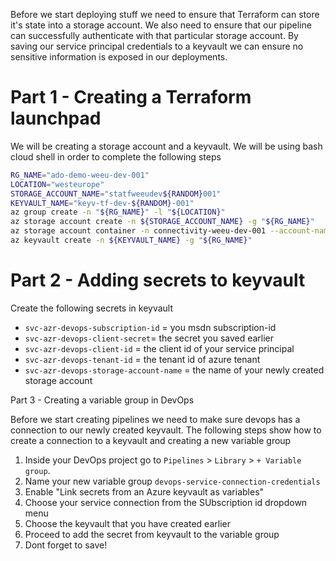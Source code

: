 Before we start deploying stuff we need to ensure that Terraform can store it's state into a storage account. We also need to ensure that our pipeline can successfully authenticate with that particular storage account. By saving our service principal credentials to a keyvault we can ensure no sensitive information is exposed in our deployments.


Part 1 - Creating a Terraform launchpad
===

We will be creating a storage account and a keyvault. We will be using bash cloud shell in order to complete the following steps

```bash
RG_NAME="ado-demo-weeu-dev-001"
LOCATION="westeurope"
STORAGE_ACCOUNT_NAME="statfweeudev${RANDOM}001"
KEYVAULT_NAME="keyv-tf-dev-${RANDOM}-001"
az group create -n "${RG_NAME}" -l "${LOCATION}"
az storage account create -n ${STORAGE_ACCOUNT_NAME} -g "${RG_NAME}"
az storage account container -n connectivity-weeu-dev-001 --account-name ${STORAGE_ACCOUNT_NAME}
az keyvault create -n ${KEYVAULT_NAME} -g "${RG_NAME}"
```

Part 2 - Adding secrets to keyvault
===

Create the following secrets in keyvault

* `svc-azr-devops-subscription-id` = you msdn subscription-id
* `svc-azr-devops-client-secret`= the secret you saved earlier
* `svc-azr-devops-client-id` = the client id of your service principal
* `svc-azr-devops-tenant-id` = the tenant id of azure tenant
* `svc-azr-devops-storage-account-name` = the name of your newly created storage account

Part 3 - Creating a variable group in DevOps

Before we start creating pipelines we need to make sure devops has a connection to our newly created keyvault. The following steps show how to create a connection to a keyvault and creating a new variable group

1. Inside your DevOps project go to `Pipelines` > `Library` > `+ Variable group`.
1. Name your new variable group `devops-service-connection-credentials`
1. Enable "Link secrets from an Azure keyvault as variables"
1. Choose your service connection from the SUbscription id dropdown menu
1. Choose the keyvault that you have created earlier
1. Proceed to add the secret from keyvault to the variable group
1. Dont forget to save!